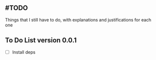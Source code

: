 #TODO
----

Things that I still have to do, with explanations and justifications for each one

## To Do List version 0.0.1

- [ ] Install deps